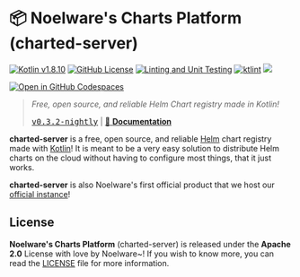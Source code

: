 # 📦 Noelware's Charts Platform (charted-server)

[![Kotlin v1.8.10](https://img.shields.io/badge/kotlin-1.8.10-blue.svg?logo=kotlin)](https://kotlinlang.org)
[![GitHub License](https://img.shields.io/badge/license-Apache%20License%202.0-blue.svg?style=flat)](http://www.apache.org/licenses/LICENSE-2.0)
[![Linting and Unit Testing](https://github.com/charted-dev/charted/actions/workflows/Linting.yaml/badge.svg?branch=main)](https://github.com/charted-dev/charted/actions/workflows/Linting.yaml)
[![ktlint](https://img.shields.io/badge/code%20style-%E2%9D%A4-FF4081.svg)](https://ktlint.github.io/)
![](https://img.shields.io/github/languages/code-size/charted-dev/charted)

[![Open in GitHub Codespaces](https://github.com/codespaces/badge.svg)](https://github.com/codespaces/new?hide_repo_select=true&ref=main&repo=469212491&machine=standardLinux32gb&devcontainer_path=.devcontainer%2Fdevcontainer.json&location=WestUs2)

> _Free, open source, and reliable Helm Chart registry made in Kotlin!_
>
> [<kbd>v0.3.2-nightly</kbd>](https://github.com/charted-dev/charted/releases/0.3.2-nightly) | [:scroll: **Documentation**](#)

**charted-server** is a free, open source, and reliable [Helm](https://helm.sh) chart registry made with [Kotlin](https://kotlinlang.org)! It
is meant to be a very easy solution to distribute Helm charts on the cloud without having to configure most things, that it just works.

**charted-server** is also Noelware's first official product that we host our [official instance](https://charts.noelware.org)!

## License
**Noelware's Charts Platform** (charted-server) is released under the **Apache 2.0** License with love by Noelware~!
If you wish to know more, you can read the [LICENSE](./LICENSE) file for more information.
